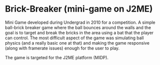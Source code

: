 Brick-Breaker (mini-game on J2ME)
===============

Mini Game developed during Undergrad in 2010 for a competition. 
A simple ball-brick breaker game where the ball bounces around the walls and the goal is to target and break the bricks in the area
using a bat that the player can control. The most difficult aspect of the game was simulating ball physics (and a really basic one
at that) and making the game responsive (along with framerate issues) enough for the user to play.

The game is targeted for the J2ME platform (MIDP).  
